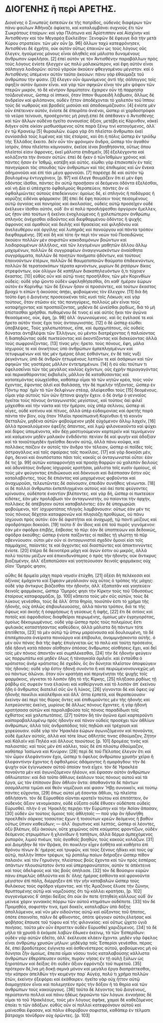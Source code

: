 # ΔΙΟΓΕΝΗΣ ἢ περὶ ΑΡΕΤΗΣ.

Διογένης ὁ Σινωπεὺς ἐκπεσὼν ἐκ τῆς πατρίδος, οὐδενὸς διαφέρων τῶν πάνυ φαύλων 
Ἀθήναζε ἀφίκετο, καὶ καταλαμβάνει συχνοὺς ἔτι τῶν Σωκράτους ἑταίρων: καὶ γὰρ 
Πλάτωνα καὶ Ἀρίστιππον καὶ Αἰσχίνην καὶ Ἀντισθένην καὶ τὸν Μεγαρέα Εὐκλείδην: 
Ξενοφῶν δὲ ἔφευγε διὰ τὴν μετὰ Κύρου στρατείαν. τῶν μὲν οὖν [p. 96] ἄλλων ταχὺ 
κατεφρόνησεν, Ἀντισθένει δὲ ἐχρῆτο, οὐκ αὐτὸν οὕτως ἐπαινῶν ὡς τοὺς λόγους οὓς 
ἔλεγεν, ἡγούμενος μόνους εἶναι ἀληθεῖς καὶ μάλιστα δυναμένους ἄνθρωπον 
ὠφελῆσαι. [2] ἐπεὶ αὐτόν γε τὸν Ἀντισθένην παραβάλλων πρὸς τοὺς λόγους ἐνίοτε 
ἤλεγχεν ὡς πολὺ μαλακώτερον, καὶ ἔφη αὐτὸν εἶναι σάλπιγγα λοιδορῶν: αὑτοῦ 
γὰροὐκ ἀκούειν φθεγγομένου μέγιστον. καὶ ὁ Ἀντισθένης ὑπέμενεν αὐτὸν ταῦτα 
ἀκούων: πάνυ γὰρ ἐθαύμαζε τοῦ ἀνθρώπου τὴν φύσιν. [3] ἔλεγεν οὖν ἀμυνόμενος 
ἀντὶ τῆς σάλπιγγος τοῖς σφηξὶν αὐτὸν ὅμοιον εἶναι. καὶ γὰρ τῶν σφηκῶν εἶναι 
τὸν μὲν ψόφον τῶν πτερῶν μικρόν, τὸ δὲ κέντρον δριμύτατον. ἔχαιρεν οὖν τῇ 
παρρησίᾳ τοῦΔιογένους, ὥσπερ οἱ ἱππικοί, ὅταν ἵππον θυμοειδῆ λάβωσιν, ἄλλως δὲ 
ἀνδρεῖον καὶ φιλόπονον, οὐδὲν ἧττον ἀποδέχονται τὸ χαλεπὸν τοῦ ἵππου: τοὺς δὲ 
νωθροὺς καὶ βραδεῖς μισοῦσι καὶ ἀποδοκιμάζουσιν. [4] ἐνίοτε μὲν οὖν ἐπέτεινεν 
αὐτόν, ἐνίοτε δὲ ἐπειρᾶτο ἀνιέναι, ὥσπερ οἱ χορδοστρόφοι τὰ νεῦρα τείνουσι, 
προσέχοντες μὴ ῥαγῇ.ἐπεὶ δὲ ἀπέθανεν ὁ Ἀντισθένης καὶ τῶν ἄλλων οὐδένα ἡγεῖτο 
συνουσίας ἄξιον, μετέβη εἰς Κόρινθον, κἀκεῖ διῆγεν οὔτε οἰκίαν μισθωσάμενος 
οὔτε παρὰ ξένῳ τινὶ καταγόμενος, ἀλλ᾽ ἐν τῷ Κρανείῳ [5] θυραυλῶν. ἑώρα γὰρ ὅτι 
πλεῖστοι ἄνθρωποι ἐκεῖ συνίασιδιὰ τοὺς λιμένας καὶ τὰς ἑταίρας, καὶ ὅτι ἡ 
πόλις ὥσπερ ἐν τριόδῳ τῆς Ἑλλάδος ἔκειτο. δεῖν οὖν τὸν φρόνιμον ἄνδρα, ὥσπερ 
τὸν ἀγαθὸν ἰατρόν, ὅπου πλεῖστοι κάμνουσιν, ἐκεῖσε ἰέναι βοηθήσοντα, οὕτως 
ὅπου πλεῖστοί εἰσιν ἄφρονες, ἐκεῖ μάλιστα ἐπιδημεῖν, [6] ἐξελέγχοντα καὶ 
κολάζοντα τὴν ἄνοιαν αὐτῶν. ἐπεὶ δὲ ἧκεν ὁ τῶνἸσθμίων χρόνος καὶ πάντες ἦσαν 
ἐν Ἰσθμῷ, κατέβη καὶ αὐτός. εἰώθει γὰρ ἐπισκοπεῖν ἐν ταῖς πανηγύρεσι τὰς 
σπουδὰς τῶν ἀνθρώπων καὶ τὰς ἐπιθυμίας καὶ ὧν ἕνεκα ἀδημονοῦσι καὶ ἐπὶ τίσι 
μέγα φρονοῦσι. [7] παρέσχε δὲ καὶ αὑτὸν τῷ βουλομένῳ ἐντυγχάνειν, [p. 97] καὶ 
ἔλεγε θαυμάζειν ὅτι εἰ μὲν ἔφη ὀδόντας ἰᾶσθαι, πάντες ἂν αὐτῷ προσῇσαν οἱ 
δεόμενοι ὀδόντα ἐξελέσθαι, καὶ νὴ Δία εἰ ὑπέσχετο ὀφθαλμοὺς θεραπεύειν, πάντες 
ἂν οἱ ὀφθαλμιῶντες αὑτοὺς ἐπεδείκνυον: ὁμοίως δέ, εἰ σπληνὸς ἢ ποδάγρας ἢ 
κορύζης εἰδέναι φάρμακον: [8] ἐπεὶ δὲ ἔφη παύσειν τοὺς πεισομένους αὐτῷ 
ἀγνοίας καὶ πονηρίας καὶ ἀκολασίας, οὐδεὶς αὐτῷ προσεῖχεν οὐδὲ ἐκέλευεν ἰᾶσθαι 
αὑτόν, οὐδ᾽ ἂν εἰ πολὺ προσλήψεσθαι ἀργύριον ἔμελλεν, ὡς ἧ̣̣̓τον ὑπὸ τούτων ἢ 
ἐκεῖνοι ἐνοχλούμενος ἢ χαλεπώτερον ἀνθρώπῳ σπληνὸς ἀνέχεσθαι οἰδοῦντος καὶ 
διεφθαρμένου ὀδόντος ἢ ψυχῆς ἄφρονος καὶ ἀμαθοῦς καὶ δειλῆς καὶ θρασείας καὶ 
φιληδόνου καὶ ἀνελευθέρου καὶ ὀργίλης καὶ λυπηρᾶς καὶ πανούργου καὶ πάντα 
τρόπον διεφθαρμένης. [9] καὶ δὴ καὶ τότε ἦν περὶ τὸν νεὼν τοῦ Ποσειδῶνος 
ἀκούειν πολλῶν μὲν σοφιστῶν κακοδαιμόνων βοώντων καὶ λοιδορουμένων ἀλλήλοις, 
καὶ τῶν λεγομένων μαθητῶν ἄλλου ἄλλῳ μαχομένων, πολλῶν δὲ συγγραφέων 
ἀναγιγνωσκόντων ἀναίσθητα συγγράμματα, πολλῶν δὲ ποιητῶν ποιήματα ᾀδόντων, καὶ 
τούτους ἐπαινούντων ἑτέρων, πολλῶν δὲ θαυματοποιῶν θαύματα ἐπιδεικνύντων, 
πολλῶν δὲ τερατοσκόπων τέρατα κρινόντων, μυρίων δὲ ῥητόρων δίκας στρεφόντων, 
οὐκ ὀλίγων δὲ καπήλων διακαπηλευόντων ὅ,τι τύχοιεν ἕκαστος. [10] εὐθὺς οὖν καὶ 
αὐτῷ τινες προσῆλθον, τῶν μὲν Κορινθίων οὐδείς: οὐδὲ γὰρ ᾤοντο οὐδὲν 
ὠφεληθήσεσθαι, ὅτι καθ᾽ ἡμέραν ἑώρων αὐτὸν ἐν Κορίνθῳ: τῶν δὲ ξένων ἦσαν οἱ 
προσιόντες, καὶ τούτων ἕκαστος βραχύ τι εἰπὼν ἢ ἀκούσας ἀπῄει, φοβούμενος τὸν 
ἔλεγχον. [11] διὰ δὴ τοῦτο ἔφη ὁ Διογένης προσεοικέναι τοῖς κυσὶ τοῖς Λάκωσι: 
καὶ γὰρ τούτους, ὅταν στῶσιν εἰς τὰς πανηγύρεις, πολλοὺς μὲν εἶναι τοὺς 
καταψήχοντας καὶ προσπαίζοντας, μηδένα δὲ ὠνεῖσθαι ῥᾳδίως, διὰ τὸ μὴ 
ἐπίστασθαι χρῆσθαι. πυθομένου δέ τινος εἰ καὶ αὐτὸς ἥκοι τὸν ἀγῶνα θεασόμενος, 
οὐκ, ἔφη, [p. 98] ἀλλ᾽ ἀγωνιούμενος. καὶ ὃς ἐγέλασέ τε καὶ ἤρετο αὐτὸν τίνας 
ἔχοι τοὺς ἀνταγωνιστάς. [12] ὁ δὲ ὥσπερ εἰώθει ὑποβλέψας, Τοὺς χαλεπωτάτους, 
εἶπε, καὶ ἀμαχωτάτους, οἷς οὐδεὶς δύναται ἀντιβλέψαι τῶν Ἑλλήνων, οὐ μέντοι 
διατρέχοντας ἢ παλαίοντας ἢ διαπηδῶντας οὐδὲ πυκτεύοντας καὶ ἀκοντίζοντας καὶ 
δισκεύοντας ἀλλὰ τοὺς σωφρονίζοντας. [13] τίνας μήν; ἤρετο. τοὺς πόνους, ἔφη, 
μάλα ἰσχυρούς τε καὶ ἀνικήτους ὑπὸ ἀνθρώπων ἐμπεπλησμένων καὶ τετυφωμένων καὶ 
τὰς μὲν ἡμέρας ὅλας ἐσθιόντων, ἐν δὲ ταῖς νυξὶ ῥεγκόντων, ὑπὸ δὲ ἀνδρῶν 
ἡττωμένους λεπτῶν τε καὶ ἀσάρκων καὶ τῶν σφηκῶν τὰς γαστέρας μᾶλλον 
ἐντετμημένων. [14] ἢ σὺ οἴει τούτων τι ὄφελοσεἶναι τῶν τὰς μεγάλας κοιλίας 
ἐχόντων, οὓς ἐχρῆν περιαγαγόντας καὶ περικαθάραντας ἐκβαλεῖν, μᾶλλον δὲ 
καταθύσαντας καὶ κατατεμόντας εὐωχεῖσθαι, καθάπερ οἶμαι τὰ τῶν κητῶν κρέα, 
τοὺς νοῦν ἔχοντας, ἕψοντας ἁλσὶ καὶ θαλάσσῃ, τὴν δὲ πιμελὴν τήξαντας, ὥσπερ ἐν 
Πόντῳ παρ᾽ ἡμῖν τὸ τῶν δελφίνων στέαρ, ἀλείφεσθαι τοὺς [15] δεομένους. οἶμαι 
γὰρ αὐτοὺς τῶν ὑῶν ἥττονα ψυχὴν ἔχειν. ὁ δὲ ἀνὴρ ὁ γενναῖος ἡγεῖται τοὺς 
πόνους ἀνταγωνιστὰς μεγίστους, καὶ τούτοις ἀεὶ φιλεῖ μάχεσθαι καὶ τὴν νύκτα 
καὶ τὴν ἡμέραν, οὐχ ὑπὲρ σελίνου, ὥσπερ αἱ αἶγες, οὐδὲ κοτίνου καὶ πίτυος, 
ἀλλὰ ὑπὲρ εὐδαιμονίας καὶ ἀρετῆς παρὰ πάντα τὸν βίον, οὐχ ὅταν Ἠλεῖοι 
προείπωσινἢ Κορίνθιοι ἢ τὸ κοινὸν Θετταλῶν, μηδένα αὐτῶν φοβούμενον μηδὲ 
εὐχόμενον ἄλλῳ λαχεῖν, [16] ἀλλὰ προκαλούμενον ἐφεξῆς ἅπαντας, καὶ λιμῷ 
φιλονεικοῦντα καὶ ψύχει καὶ δίψος ὑπομένοντα, κἂν δέῃ μαστιγούμενον καρτερεῖν 
καὶ τεμνόμενον καὶ καόμενον μηδὲν μαλακὸν ἐνδιδόντα: πενίαν δὲ καὶ φυγὴν καὶ 
ἀδοξίαν καὶ τὰ τοιαῦταμηδὲν ἡγεῖσθαι δεινὸν αὑτῷ, ἀλλὰ πάνυ κοῦφα, καὶ 
πολλάκις παίζειν ἐν αὐτοῖς τὸν ἄνδρα τὸν τέλειον, ὥσπερ οἱ παῖδες τοῖς 
ἀστραγάλοις καὶ ταῖς σφαίραις ταῖς ποικίλαις. [17] καὶ γὰρ δοκοῦσι μέν, ἔφη, 
δεινοὶ καὶ ἀνυπόστατοι πᾶσι τοῖς κακοῖς οἱ ἀνταγωνισταὶ οὗτοι: ἐὰν δέ τις 
[p. 99] αὐτῶν καταφρονήσῃ καὶ προσίῃ θαρρῶν οὐ χαλεπὸν δειλοὺς καὶ ἀδυνάτους 
ἄνδρας ἰσχυροὺς κρατῆσαι, μάλιστα τοῖς κυσὶν ὁμοίους, οἳ τοὺς μὲν φεύγοντας 
ἐπιδιώκουσι καὶ δάκνουσι καὶ διέσπασαν ἔστιν οὓς καταλαβόντες, τοὺς δὲ 
ἐπιόντας καὶ μαχομένους φοβοῦνται καὶ ἀναχωροῦσι, τελευτῶντες δὲ σαίνουσιν, 
ἐπειδὰν συνήθεις γένωνται. [18] οἱ δὲ πολλοὶ ἄνθρωποι ἐκπεπληγμένοι αὐτοὺς καὶ 
ἀεί ποτε φεύγοντες κρίνουσιν, οὐδέποτε ἐναντίον βλέποντες. καὶ γὰρ δή, ὥσπερ 
οἱ πυκτεύειν εἰδότες, ἐὰν μὲν προλάβωσι τὸν ἀνταγωνιστήν, οὐ παίονται τὴν 
ἀρχήν, πολλάκις δὲ ἀπέβησαν αὐτοὶ καταβαλόντες: ἐὰν δὲ ὑποχωρῶσι φοβούμενοι, 
τότ᾽ ἰσχυροτάτας πληγὰς λαμβάνουσιν: οὕτως ἐὰν μέν τις τοὺς πόνους δέχηται 
καταφρονῶν καὶ πλησιάζῃ προθύμως, οὐ πάνυ ἰσχύουσι πρὸς αὐτόν: ἐὰν δὲ 
ἀφιστῆται καὶ ἀναχωρῇ, τῷ παντὶ μείζους καὶ σφοδρότεροι δοκοῦσι. [19] τοῦτο δ᾽ 
ἂν ἴδοις καὶ ἐπὶ τοῦ πυρὸς γιγνόμενον: ἐὰν μὲν σφόδρα ἐπιβῇς, ἔσβεσας τὸ πῦρ: 
ἐὰν δὲ ὑποπτεύων καὶ δεδοικώς, σφόδρα ἐκαύθης: ὥσπερ ἐνίοτε παίζοντες οἱ 
παῖδες τῇ γλώττῃ τὸ πῦρ σβεννύουσιν. οὗτοι μὲν οὖν οἱ ἀνταγωνισταὶ σχεδὸν 
ὅμοιοί εἰσι τοῖς παμμάχοις, παίοντές τε καὶ ἄγχοντες καὶ διασπῶντες καὶ 
ἀποκτιννύντες ἐνίοτε. [20] ἑτέρα δὲ δεινοτέρα μάχη καὶ ἀγών ἐστιν οὐ μικρός, 
ἀλλὰ πολὺ τούτου μείζων καὶ ἐπικινδυνότερος ὁ πρὸς τὴν ἡδονήν, οὐκ ἄντικρυς 
βιαζομένην, ἀλλ᾽ ἐξαπατῶσαν καὶ γοητεύουσαν δεινοῖς φαρμάκοις οὐχ οἵαν Ὅμηρός 
φησιν,

αὖθις δὲ δριμεῖα μάχη παρὰ νηυσὶν ἐτύχθη. [21] 
ὀξέσι δὴ πελέκεσσι καὶ ἀξίναις ἐμάχοντο 
καὶ ξίφεσιν μεγάλοισιν
οὐχ οὗτος ὁ τρόπος τῆς μάχης: οὐδὲ γὰρ ἄντικρυς βιάζεσθαι τὴν ἡδονήν, ἀλλ᾽ 
ἐξαπατᾶν καὶ γοητεύειν δεινοῖς φαρμάκοις, ὥσπερ Ὅμηρός φησι τὴν Κίρκην τοὺς 
τοῦ Ὀδυσσέως ἑταίρους καταφαρμάξαι, [p. 100] κἄπειτα τοὺς μὲν σῦς αὐτῶν, τοὺς 
δὲ λύκους γενέσθαι, τοὺς δὲ ἄλλ᾽ ἄττα θηρία, τοιοῦτόν ἐστι τὸ χρῆμα τῆς 
ἡδονῆς, οὐχ ἁπλῶς ἐπιβουλευούσης, ἀλλὰ πάντα τρόπον, διά τε τῆς ὄψεως καὶ 
ἀκοῆς ἢ ὀσφρήσεως ἢ γεύσεως ἢ ἁφῆς, [22] ἔτι δὲ σιτίοις καὶ ποτοῖς καὶ 
ἀφροδισίοις διαφθεῖραι πειρωμένης, ὁμοίως μὲν ἐγρηγορότας, ὁμοίως 
δὲκοιμωμένους. οὐδὲ γὰρ ὥσπερ πρὸς τοὺς πολεμίους ἔστι φυλακὰς καταστήσαντας 
καθεύδειν, ἀλλὰ μάλιστα δὴ πάντων τότε ἐπιτίθεται, [23] τὰ μὲν αὐτῷ τῷ ὕπνῳ 
μαραίνουσα καὶ δουλουμένη, τὰ δὲ ἐπιπέμπουσα ὀνείρατα πανοῦργα καὶ ἐπίβουλα, 
ἀναμιμνῄσκοντα αὐτῆς. ὁ μὲν οὖν πόνος διὰ τῆς ἁφῆς ἐπιγίγνεται ὡς τὸ πολὺ καὶ 
ταύτῃ πρόσεισιν, ἡδὲ ἡδονὴ κατὰ πᾶσαν αἴσθησιν ὁπόσας ἄνθρωπος αἰσθήσεις ἔχει, 
καὶ δεῖ τοῖς μὲν πόνοις ἀπαντᾶν καὶ συμπλέκεσθαι, [24] τὴν δὲ ἡδονὴν φεύγειν 
ὡς πορρωτάτω καὶ μηδὲν ὅλως ἢ τἀναγκαῖα ὁμιλεῖν. καὶ ἐνταῦθα ὁ κράτιστος ἀνήρ 
κράτιστος δὲ σχεδόν, ὃς ἂν δύνηται πλεῖστον ἀποφεύγειν τὰς ἡδονάς: οὐδὲ γὰρ 
ἔστιν ἡδονῇ συνόντα ἢ καὶ πειρώμενονσυνεχῶς μὴ οὐ πάντως ἁλῶναι. ὅταν οὖν 
κρατήσῃ καὶ περιγένηται τῆς ψυχῆς τοῖς φαρμάκοις, γίγνεται τὸ λοιπὸν ἤδη τὸ 
τῆς Κίρκης, [25] πλήξασα ῥᾳδίως τῇ ῥάβδῳ εἰς συφεόν τινα ἐλαύνει καὶ 
καθείργνυσι καὶ τὸ λοιπὸν ἀπ᾽ ἐκείνου ἤδη ὁ ἄνθρωπος διατελεῖ σῦς ὢν ἢ λύκος, 
[26] γίγνονται δὲ καὶ ὄφεις ὑφ᾽ ἡδονῆς ποικίλοι καὶὀλέθριοι καὶ ἄλλ᾽ ἄττα 
ἑρπετά, καὶ θεραπεύουσιν ἐκείνην ἀεὶ περὶ τὰς θύρας ὄντες καὶ ἐπιθυμοῦντες μὲν 
τῆς ἡδονῆς καὶ λατρεύοντες ἐκείνῃ, μυρίους δὲ ἄλλως πόνους ἔχοντες. ἡ γὰρ 
ἡδονὴ κρατήσασα αὐτῶν καὶ παραλαβοῦσα τοῖς πόνοις παραδίδωσι τοῖς ἐχθίστοις 
καὶ χαλεπωτάτοις. [27] τοῦτον δὴ τὸν ἀγῶνα ἐμοὶ καρτεροῦντι καὶπαραβαλλομένῳ 
πρὸς ἡδονὴν καὶ πόνον οὐδεὶς προσέχει τῶν ἀθλίων ἀνθρώπων, ἀλλὰ τοῖς 
ἀνδραπόδοις τοῖς πηδῶσι καὶ τρέχουσι καὶ χορεύουσιν. οὐδὲ γὰρ τὸν Ἡρακλέα 
ἑώρων ἀγωνιζόμενον καὶ πονοῦντα, οὐδὲ ἔμελεν αὐτοῖς, ἀλλὰ καὶ τότε ἴσως 
ἀθλητάς τινας ἐθαύμαζον, Ζήτην καὶ Κάλαϊν καὶ Πηλέα καὶ ἄλλους τοιούτους
[p. 101] δρομέας τινὰς καὶ παλαιστάς: καὶ τοὺς μὲν ἐπὶ κάλλει, τοὺς δὲ ἐπὶ 
πλούτῳ ἐθαύμαζον, καθάπερ Ἰασίωνα καὶ Κινύραν: [28] περὶ δὲ τοῦ Πέλοπος ἔλεγον 
ὅτι καὶ τὸν ὦμον ἐλεφάντινον ἔχοι, ὥσπερ τι ὄφελος ἀνθρώπου χρυσῆν χεῖρα ἢ 
ἐλεφαντίνην ἔχοντος ἢ ὀφθαλμοὺς ἀδάμαντος ἢ σμαράγδου: τὴν δὲ ψυχὴν οὐκ 
ἐγίγνωσκον αὐτοῦ ὁποίαν τινὰ εἶχεν. τὸν δὲ Ἡρακλέα πονοῦντα μὲν καὶ 
ἀγωνιζόμενον ἠλέουν, καὶ ἔφασαν αὐτὸν ἀνθρώπων ἀθλιώτατον: καὶ διὰ τοῦτο 
ἄθλους ἐκάλουν τοὺς πόνους αὐτοῦ καὶ τὰ ἔργα, ὡς τὸν ἐπίπονον βίον ἄθλιον 
ὄντα: ἀποθανόντα δὲ πάντων σσσμάλιστα τιμῶσι καὶ θεὸν νομίζουσι καί φασιν Ἥβῃ 
συνοικεῖν, καὶ τούτῳ πάντες εὔχονται, [29] ὅπως αὐτοὶ μὴ ἔσονται ἄθλιοι, τῷ 
πλεῖστα ἀθλήσαντι. τὸν δὲ Εὐρυσθέα οἴονται κρατεῖν τούτου καὶ ἐπιτάττειν, ὃν 
οὐδενὸς ἄξιον νενομίκασιν, οὐδὲ εὔξατο οὐδὲ ἔθυσεν οὐδέποτε οὐδεὶς Εὐρυσθεῖ. 
πλὴν ὅ γε Ἡρακλῆς περιῄει τὴν Εὐρώπην καὶ τὴν Ἀσίαν ἅπασαν, [30] οὐδὲν ὢν 
τούτοις ὅμοιος τοῖς ἀθληταῖς — ποῦ γὰρ ἂν ἠδυνήθη προελθεῖν σάρκας τοσαύτας 
ἔχων ἢ τοσούτων κρεῶν δεόμενος ἢ βαθὺν οὕτως ὕπνον καθεύδων; — ἀλλ᾽ ἄγρυπνος 
καὶ λεπτός, ὥσπερ οἱ λέοντες, ὀξὺ βλέπων, ὀξὺ ἀκούων, οὔτε χειμῶνος οὔτε 
καύματος φροντίζων, οὐδὲν δεόμενος στρωμάτων ἢ χλανίδων ἢ ταπήτων, ἀλλὰ δέρμα 
ἀμπεχόμενος ῥυπαρόν, λιμοῦ πνέων, τοῖς ἀγαθοῖς βοηθῶν, τοὺς κακοὺς κολάζων. 
[31] καὶ Διομήδην δὲ τὸν Θρᾷκα, ὅτι ποικίλην εἶχεν ἐσθῆτα καὶ καθῆστο ἐπὶ 
θρόνου πίνων δι᾽ ἡμέρας καὶ τρυφῶν, καὶ τοὺς ξένους ἠδίκει καὶ τοὺς ὑφ᾽ αὑτῷ, 
πολλὴν ἵππον τρέφων, τῷ ῥοπάλῳ παίων διήραξεν ὥσπερ πίθον παλαιόν. καὶ τὸν 
Γηρυόνην, πλείστους βοῦς ἔχοντα καὶ τῶν πρὸς ἑσπέρας ἁπάντων πλουσιώτατον ὄντα 
καὶ ὑπερηφανώτατον, αὐτόν τε ἀπέκτεινε καὶ τοὺς ἀδελφοὺς καὶ τὰς βοῦς ἀπήλασε. 
[32] τὸν δὲ Βούσιριν εὑρὼν πάνυ ἐπιμελῶς ἀθλοῦντα καὶ δι᾽ ὅλης ἡμέρας ἐσθίοντα 
καὶ φρονοῦντα μέγιστον ἐπὶ πάλῃ, διέρρηξεν ἐπὶ τὴν γῆν καταβαλὼν ὥσπερ τοὺς 
θυλάκους τοὺς σφόδρα γέμοντας. καὶ τῆς Ἀμαζόνος ἔλυσε τὴν ζώνην, θρυπτομένης 
αὐτῷ καὶ νομιζούσης ὅτι τῷ κάλλει κρατήσει, [p. 102] συγγενόμενος δ᾽ ἀπῄει 
δείξας ὅτι οὐκ ἄν ποτε ἡττηθείη κάλλους οὐδ᾽ ἂν μείνειε χάριν γυναικὸς πόρρω 
τῶν αὑτοῦ κτημάτων οὐδέποτε. [33] τὸν δὲ Προμηθέα, σοφιστήν τινα, ἐμοὶ δοκεῖν, 
καταλαβὼν ὑπὸ δόξης ἀπολλύμενον, καὶ νῦν μὲν οἰδοῦντος αὐτῷ καὶ αὔξοντος τοῦ 
ἥπατος, ὁπότε ἐπαινοῖτο, πάλιν δὲ φθίνοντος, ὁπότε ψέγοιεν αὐτόν,ἐλεήσας καὶ 
φοβήσας ἔπαυσε τοῦ τύφου καὶ τῆς φιλονικίας: καὶ οὕτως ᾤχετο ὑγιᾶ ποιήσας. 
ταῦτα μὲν οὖν ἔπραττεν οὐδὲν Εὐρυσθεῖ χαριζόμενος. [34] τὰ δὲ μῆλα τὰ χρυσᾶ ἃ 
ἐκόμισε λαβὼν ἔδωκεν ἐκείνῳ, τὰ τῶν Ἑσπερίδων: οὐδὲν γὰρ αὐτῶν ἐδεῖτο, ἀλλ᾽ 
ἐκέλευσε κλάειν ἔχοντα. μηδὲν γὰρ ὄφελος εἶναι ἀνθρώπῳ χρυσῶν μήλων: μηδὲγὰρ 
ταῖς Ἑσπερίσι γενέσθαι. πέρας δέ, ἐπεὶ βραδύτερος ἐγίγνετο καὶ ἀσθενέστερος 
αὑτοῦ, φοβούμενος μὴ οὐ δύνηται ζῆν ὁμοίως, ἔπειτα οἶμαι νόσου τινὸς 
καταλαβούσης κάλλιστα ἀνθρώπων ἐθεράπευσεν αὑτόν, πυρὰν νήσας ἐν τῇ αὐλῇ ξύλων 
ὡς ξηροτάτων καὶ δείξας ὅτι οὐδὲν ἄξιον ἐφρόντιζε τοῦ πυρετοῦ. [35] πρότερον 
δέ,ἵνα μὴ δοκῇ σεμνὰ μόνον καὶ μεγάλα ἔργα διαπράττεσθαι, τὴν κόπρον ἀπελθὼν 
τὴν κειμένην παρ᾽ Αὐγέᾳ, πολύ τι χρῆμα πολλῶν ἐτῶν, ἐκείνην ἐξεφόρει καὶ 
ἐκάθαιρεν. ἡγεῖτο γὰρ οὐχ ἧττον αὑτῷ διαμαχητέον εἶναι καὶ πολεμητέον πρὸς τὴν 
δόξαν ἢ τὰ θηρία καὶ τῶν ἀνθρώπων τοὺς κακούργους. [36] ταῦτα δὲ λέγοντος τοῦ 
Διογένους, περιίσταντο πολλοὶ καὶ πάνυ ἡδέως ἠκροῶντο τῶν λόγων. ἐννοήσας δὲ 
οἶμαι τὸ τοῦ Ἡρακλέους, τοὺς μὲν λόγους ἀφῆκε, χαμαὶ δὲ καθεζόμενος ἐποίει τι 
τῶν ἀδόξων. εὐθὺς οὖν οἱ πολλοὶ κατεφρόνουν αὐτοῦ καὶ μαίνεσθαι ἔφασαν, καὶ 
πάλιν ἐθορύβουν σοφισταί, καθάπερ ἐν τέλματι βάτραχοι τὸνὕδρον οὐχ ὁρῶντες. [p. 103]
